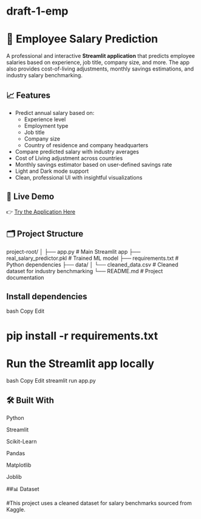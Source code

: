 # draft-1-emp

# 💼 Employee Salary Prediction

A professional and interactive **Streamlit application** that predicts employee salaries based on experience, job title, company size, and more. The app also provides cost-of-living adjustments, monthly savings estimations, and industry salary benchmarking.

## 📈 Features
- Predict annual salary based on:
  - Experience level
  - Employment type
  - Job title
  - Company size
  - Country of residence and company headquarters
- Compare predicted salary with industry averages
- Cost of Living adjustment across countries
- Monthly savings estimator based on user-defined savings rate
- Light and Dark mode support
- Clean, professional UI with insightful visualizations

## 🚀 Live Demo
👉 [Try the Application Here](https://draft-1-emp-css6dxtahgxdhwa8apljoj.streamlit.app/)

## 🗂 Project Structure
project-root/
│
├── app.py # Main Streamlit app
├── real_salary_predictor.pkl # Trained ML model
├── requirements.txt # Python dependencies
├── data/
│ └── cleaned_data.csv # Cleaned dataset for industry benchmarking
└── README.md # Project documentation


## Install dependencies
bash
Copy
Edit
# pip install -r requirements.txt

#  Run the Streamlit app locally
bash
Copy
Edit
streamlit run app.py


## 🛠 Built With
Python

Streamlit

Scikit-Learn

Pandas

Matplotlib

Joblib

##📊 Dataset

#This project uses a cleaned dataset for salary benchmarks sourced from Kaggle.
 
